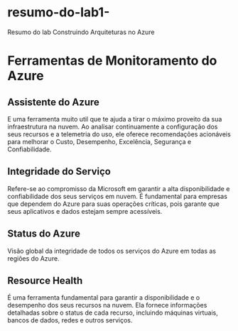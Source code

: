 # resumo-do-lab1-
Resumo do lab Construindo Arquiteturas no Azure

# Ferramentas de Monitoramento do Azure

## Assistente do Azure 
E uma ferramenta muito util que te ajuda a tirar o máximo proveito da sua infraestrutura na nuvem. Ao analisar continuamente a configuração dos seus recursos e a telemetria do uso, ele oferece recomendações acionáveis para melhorar o Custo, Desempenho, Excelência, Segurança e Confiabilidade.

## Integridade do Serviço 
Refere-se ao compromisso da Microsoft em garantir a alta disponibilidade e confiabilidade dos seus serviços em nuvem. É fundamental para empresas que dependem do Azure para suas operações críticas, pois garante que seus aplicativos e dados estejam sempre acessíveis.

## Status do Azure
Visão global da integridade de todos os serviços do Azure em todas as regiões do Azure.

## Resource Health
É uma ferramenta fundamental para garantir a disponibilidade e o desempenho dos seus recursos na nuvem. Ela fornece informações detalhadas sobre o status de cada recurso, incluindo máquinas virtuais, bancos de dados, redes e outros serviços.
